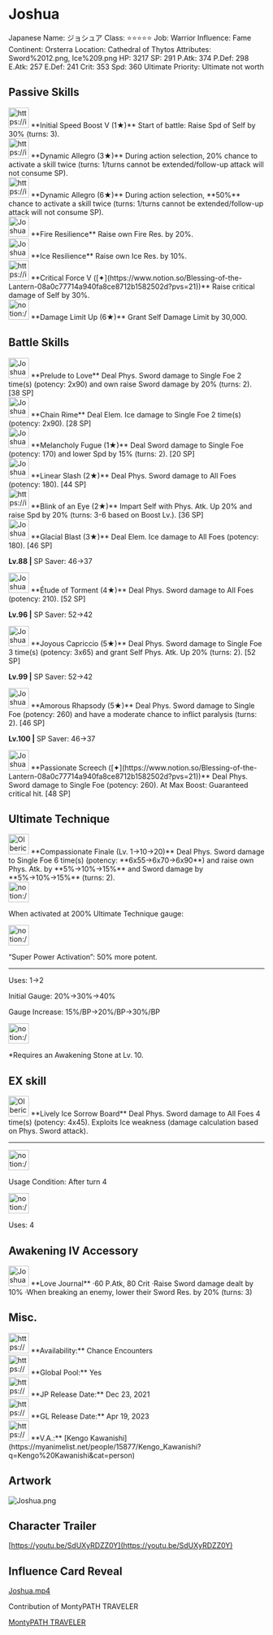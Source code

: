 # Joshua

Japanese Name: ジョシュア
Class: ⭐️⭐️⭐️⭐️⭐️
Job: Warrior
Influence: Fame
Continent: Orsterra
Location: Cathedral of Thytos
Attributes: Sword%2012.png, Ice%209.png
HP: 3217
SP: 291
P.Atk: 374
P.Def: 298
E.Atk: 257
E.Def: 241
Crit: 353
Spd: 360
Ultimate Priority: Ultimate not worth

## Passive Skills

<aside>
<img src="https://img.game8.jp/6930261/22597c59e9ca6f8d541a246cc5a849c5.png/show" alt="https://img.game8.jp/6930261/22597c59e9ca6f8d541a246cc5a849c5.png/show" width="40px" /> **Initial Speed Boost V (1★)**
Start of battle: Raise Spd of Self by 30% (turns: 3).

</aside>

<aside>
<img src="https://img.game8.jp/6974757/32d91e4cab8447d366e20e2ffc44e560.png/show" alt="https://img.game8.jp/6974757/32d91e4cab8447d366e20e2ffc44e560.png/show" width="40px" /> **Dynamic Allegro (3★)**
During action selection, 20% chance to activate a skill twice (turns: 1/turns cannot be extended/follow-up attack will not consume SP).

<aside>
<img src="https://img.game8.jp/6974757/32d91e4cab8447d366e20e2ffc44e560.png/show" alt="https://img.game8.jp/6974757/32d91e4cab8447d366e20e2ffc44e560.png/show" width="40px" /> **Dynamic Allegro (6★)**
During action selection, **50%** chance to activate a skill twice (turns: 1/turns cannot be extended/follow-up attack will not consume SP).

</aside>

</aside>

<aside>
<img src="Joshua%20b4ab013ac82a43268fd7c56780045ca0/Fire_Resilience.png" alt="Joshua%20b4ab013ac82a43268fd7c56780045ca0/Fire_Resilience.png" width="40px" /> **Fire Resilience**
Raise own Fire Res. by 20%.

</aside>

<aside>
<img src="Joshua%20b4ab013ac82a43268fd7c56780045ca0/Ice_Resilience.png" alt="Joshua%20b4ab013ac82a43268fd7c56780045ca0/Ice_Resilience.png" width="40px" /> **Ice Resilience**
Raise own Ice Res. by 10%.

</aside>

<aside>
<img src="https://img.game8.jp/6930257/1bcbb0ec737a21a5e4284b699932d3c3.png/show" alt="https://img.game8.jp/6930257/1bcbb0ec737a21a5e4284b699932d3c3.png/show" width="40px" /> **Critical Force V ([✦](https://www.notion.so/Blessing-of-the-Lantern-08a0c77714a940fa8ce8712b1582502d?pvs=21))**
Raise critical damage of Self by 30%.

</aside>

<aside>
<img src="notion://custom_emoji/2482af5e-3bb7-4af8-a110-df4150e44521/17debbc6-5396-80a6-933a-007af3a7f551" alt="notion://custom_emoji/2482af5e-3bb7-4af8-a110-df4150e44521/17debbc6-5396-80a6-933a-007af3a7f551" width="40px" /> **Damage Limit Up (6★)**
Grant Self Damage Limit by 30,000.

</aside>

## Battle Skills

<aside>
<img src="Joshua%20b4ab013ac82a43268fd7c56780045ca0/Sword.png" alt="Joshua%20b4ab013ac82a43268fd7c56780045ca0/Sword.png" width="40px" /> **Prelude to Love**
Deal Phys. Sword damage to Single Foe 2 time(s) (potency: 2x90) and own raise Sword damage by 20% (turns: 2). [38 SP]

</aside>

<aside>
<img src="Joshua%20b4ab013ac82a43268fd7c56780045ca0/Ice.png" alt="Joshua%20b4ab013ac82a43268fd7c56780045ca0/Ice.png" width="40px" /> **Chain Rime**
Deal Elem. Ice damage to Single Foe 2 time(s) (potency: 2x90). [28 SP]

</aside>

<aside>
<img src="Joshua%20b4ab013ac82a43268fd7c56780045ca0/Sword%201.png" alt="Joshua%20b4ab013ac82a43268fd7c56780045ca0/Sword%201.png" width="40px" /> **Melancholy Fugue (1★)**
Deal Sword damage to Single Foe (potency: 170) and lower Spd by 15% (turns: 2). [20 SP]

</aside>

<aside>
<img src="Joshua%20b4ab013ac82a43268fd7c56780045ca0/Sword%202.png" alt="Joshua%20b4ab013ac82a43268fd7c56780045ca0/Sword%202.png" width="40px" /> **Linear Slash (2★)**
Deal Phys. Sword damage to All Foes (potency: 180). [44 SP]

</aside>

<aside>
<img src="https://img.game8.jp/6909195/fb1af3b553f4112d4403e0f7452fd2a2.png/show" alt="https://img.game8.jp/6909195/fb1af3b553f4112d4403e0f7452fd2a2.png/show" width="40px" /> **Blink of an Eye (2★)**
Impart Self with Phys. Atk. Up 20% and raise Spd by 20% (turns: 3-6 based on Boost Lv.). [36 SP]

</aside>

<aside>
<img src="Joshua%20b4ab013ac82a43268fd7c56780045ca0/Ice%201.png" alt="Joshua%20b4ab013ac82a43268fd7c56780045ca0/Ice%201.png" width="40px" /> **Glacial Blast (3★)**
Deal Elem. Ice damage to All Foes (potency: 180). [46 SP]

**Lv.88 |** SP Saver: 46→37

</aside>

<aside>
<img src="Joshua%20b4ab013ac82a43268fd7c56780045ca0/Sword%203.png" alt="Joshua%20b4ab013ac82a43268fd7c56780045ca0/Sword%203.png" width="40px" /> **Étude of Torment (4★)**
Deal Phys. Sword damage to All Foes (potency: 210). [52 SP]

**Lv.96 |** SP Saver: 52→42

</aside>

<aside>
<img src="Joshua%20b4ab013ac82a43268fd7c56780045ca0/Sword%204.png" alt="Joshua%20b4ab013ac82a43268fd7c56780045ca0/Sword%204.png" width="40px" /> **Joyous Capriccio (5★)**
Deal Phys. Sword damage to Single Foe 3 time(s) (potency: 3x65) and grant Self Phys. Atk. Up 20% (turns: 2). [52 SP]

**Lv.99 |** SP Saver: 52→42

</aside>

<aside>
<img src="Joshua%20b4ab013ac82a43268fd7c56780045ca0/Sword%205.png" alt="Joshua%20b4ab013ac82a43268fd7c56780045ca0/Sword%205.png" width="40px" /> **Amorous Rhapsody (5★)**
Deal Phys. Sword damage to Single Foe (potency: 260) and have a moderate chance to inflict paralysis (turns: 2). [46 SP]

**Lv.100 |** SP Saver: 46→37

</aside>

<aside>
<img src="Joshua%20b4ab013ac82a43268fd7c56780045ca0/Sword%202.png" alt="Joshua%20b4ab013ac82a43268fd7c56780045ca0/Sword%202.png" width="40px" /> **Passionate Screech ([✦](https://www.notion.so/Blessing-of-the-Lantern-08a0c77714a940fa8ce8712b1582502d?pvs=21))**
Deal Phys. Sword damage to Single Foe (potency: 260). At Max Boost: Guaranteed critical hit. [48 SP]

</aside>

## Ultimate Technique

<aside>
<img src="Olberic%20042d570f89724450960dad310c49cd7a/Sword%203.png" alt="Olberic%20042d570f89724450960dad310c49cd7a/Sword%203.png" width="40px" /> **Compassionate Finale (Lv. 1→10→20)**
Deal Phys. Sword damage to Single Foe 6 time(s) (potency: **6x55→6x70→6x90**) and raise own Phys. Atk. by **5%→10%→15%** and Sword damage by **5%→10%→15%** (turns: 2).

<aside>
<img src="notion://custom_emoji/2482af5e-3bb7-4af8-a110-df4150e44521/137ebbc6-5396-80a2-a199-007a067e9993" alt="notion://custom_emoji/2482af5e-3bb7-4af8-a110-df4150e44521/137ebbc6-5396-80a2-a199-007a067e9993" width="40px" />

When activated at 200% Ultimate Technique gauge:

<aside>
<img src="notion://custom_emoji/2482af5e-3bb7-4af8-a110-df4150e44521/193ebbc6-5396-8035-8eea-007a52e85f9d" alt="notion://custom_emoji/2482af5e-3bb7-4af8-a110-df4150e44521/193ebbc6-5396-8035-8eea-007a52e85f9d" width="40px" />

“Super Power Activation”: 50% more potent.

</aside>

</aside>

---

Uses:
1→2

Initial Gauge:
20%→30%→40%

Gauge Increase:
15%/BP→20%/BP→30%/BP

<aside>
<img src="notion://custom_emoji/2482af5e-3bb7-4af8-a110-df4150e44521/182ebbc6-5396-80af-9978-007ac248795b" alt="notion://custom_emoji/2482af5e-3bb7-4af8-a110-df4150e44521/182ebbc6-5396-80af-9978-007ac248795b" width="40px" />

*Requires an Awakening Stone at Lv. 10.

</aside>

</aside>

## EX skill

<aside>
<img src="Olberic%20042d570f89724450960dad310c49cd7a/Sword%203.png" alt="Olberic%20042d570f89724450960dad310c49cd7a/Sword%203.png" width="40px" /> **Lively Ice Sorrow Board**
Deal Phys. Sword damage to All Foes 4 time(s) (potency: 4x45). Exploits Ice weakness (damage calculation based on Phys. Sword attack).

---

<aside>
<img src="notion://custom_emoji/2482af5e-3bb7-4af8-a110-df4150e44521/137ebbc6-5396-802c-b9bc-007a54884b6f" alt="notion://custom_emoji/2482af5e-3bb7-4af8-a110-df4150e44521/137ebbc6-5396-802c-b9bc-007a54884b6f" width="40px" />

Usage Condition: After turn 4

</aside>

<aside>
<img src="notion://custom_emoji/2482af5e-3bb7-4af8-a110-df4150e44521/137ebbc6-5396-80ba-9f36-007a936447ac" alt="notion://custom_emoji/2482af5e-3bb7-4af8-a110-df4150e44521/137ebbc6-5396-80ba-9f36-007a936447ac" width="40px" />

Uses: 4

</aside>

</aside>

## Awakening IV Accessory

<aside>
<img src="Joshua%20b4ab013ac82a43268fd7c56780045ca0/Awakening_IV.png" alt="Joshua%20b4ab013ac82a43268fd7c56780045ca0/Awakening_IV.png" width="40px" /> **Love Journal**
·60 P.Atk, 80 Crit
·Raise Sword damage dealt by 10%
·When breaking an enemy, lower their Sword Res. by 20% (turns: 3)

</aside>

## Misc.

<aside>
<img src="https://www.notion.so/icons/gift_gray.svg" alt="https://www.notion.so/icons/gift_gray.svg" width="40px" /> **Availability:** Chance Encounters

</aside>

<aside>
<img src="https://www.notion.so/icons/globe_gray.svg" alt="https://www.notion.so/icons/globe_gray.svg" width="40px" /> **Global Pool:** Yes

</aside>

<aside>
<img src="https://www.notion.so/icons/calendar_red.svg" alt="https://www.notion.so/icons/calendar_red.svg" width="40px" /> **JP Release Date:**
Dec 23, 2021

</aside>

<aside>
<img src="https://www.notion.so/icons/calendar_blue.svg" alt="https://www.notion.so/icons/calendar_blue.svg" width="40px" /> **GL Release Date:**
Apr 19, 2023

</aside>

<aside>
<img src="https://www.notion.so/icons/microphone_gray.svg" alt="https://www.notion.so/icons/microphone_gray.svg" width="40px" /> **V.A.:** [Kengo Kawanishi](https://myanimelist.net/people/15877/Kengo_Kawanishi?q=Kengo%20Kawanishi&cat=person)

</aside>

## Artwork

![Joshua.png](Joshua%20b4ab013ac82a43268fd7c56780045ca0/Joshua.png)

## Character Trailer

[https://youtu.be/SdUXyRDZZ0Y](https://youtu.be/SdUXyRDZZ0Y)

## Influence Card Reveal

[Joshua.mp4](Joshua%20b4ab013ac82a43268fd7c56780045ca0/Joshua.mp4)

Contribution of MontyPATH TRAVELER

[MontyPATH TRAVELER](https://www.youtube.com/@MontyPATHTRAVELER)